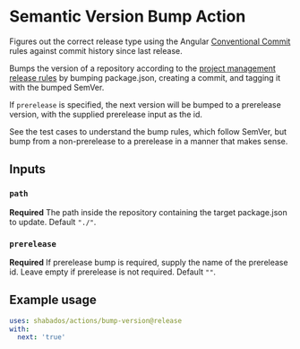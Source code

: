 # Semantic Version Bump Action

Figures out the correct release type using the Angular [Conventional Commit](https://www.conventionalcommits.org/en/v1.0.0/) rules against commit history since last release.

Bumps the version of a repository according to the [project management release rules](https://github.com/shabados/.github/wiki/Project-Management#41-release-process) by bumping package.json, creating a commit, and tagging it with the bumped SemVer.

If `prerelease` is specified, the next version will be bumped to a prerelease version, with the supplied prerelease input as the id.

See the test cases to understand the bump rules, which follow SemVer, but bump from a non-prerelease to a prerelease in a manner that makes sense.

## Inputs

### `path`

**Required** The path inside the repository containing the target package.json to update. Default `"./"`.

### `prerelease`

**Required** If prerelease bump is required, supply the name of the prerelease id. Leave empty if prerelease is not required. Default `""`.

## Example usage

```yaml
uses: shabados/actions/bump-version@release
with:
  next: 'true'
```
